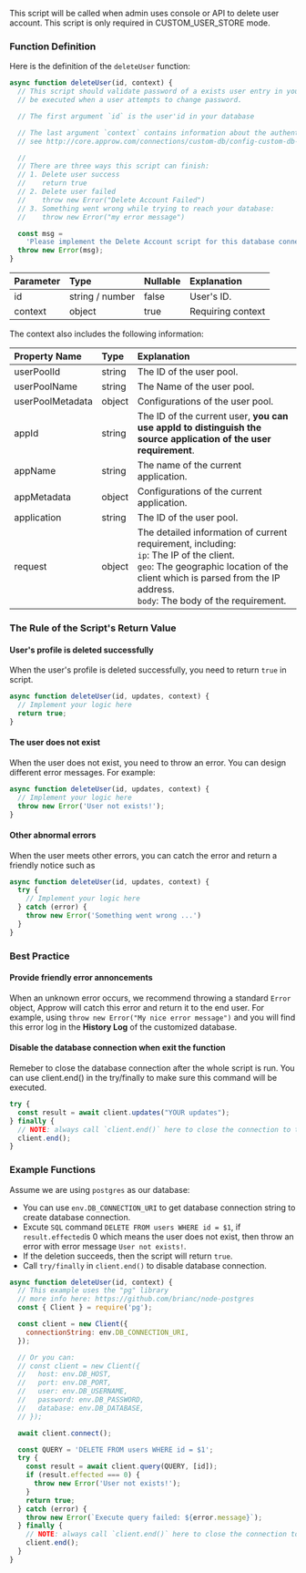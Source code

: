 This script will be called when admin uses console or API to delete user account. This script is only required in CUSTOM_USER_STORE mode.

### Function Definition

Here is the definition of the `deleteUser` function:

```javascript
async function deleteUser(id, context) {
  // This script should validate password of a exists user entry in your database. It will
  // be executed when a user attempts to change password.

  // The first argument `id` is the user'id in your database

  // The last argument `context` contains information about the authentication context.
  // see http://core.approw.com/connections/custom-db/config-custom-db-connection.html for more information.

  //
  // There are three ways this script can finish:
  // 1. Delete user success
  //    return true
  // 2. Delete user failed
  //    throw new Error("Delete Account Failed")
  // 3. Something went wrong while trying to reach your database:
  //    throw new Error("my error message")

  const msg =
    'Please implement the Delete Account script for this database connection';
  throw new Error(msg);
}
```

| Parameter               | Type          | Nullable | Explanation                                                                             |
| :-------------------- | :-------------- | :------- | :----------------------------------------------------------------------------------- |
| id                    | string / number | false    | User's ID.                                                                              |
| context               | object          | true     | Requiring context                                                                   |


The context also includes the following information:

| Property Name           | Type   | Explanation                                                                                                        |
| :--------------- | :----- | :---------------------------------------------------------------------------------------------------------- |
| userPoolId       | string | The ID of the user pool.                                                                                                   |
| userPoolName     | string | The Name of the user pool.                                                                                                |
| userPoolMetadata | object | Configurations of the user pool.                                                                                          |
| appId            | string | The ID of the current user, **you can use appId to distinguish the source application of the user requirement**.                                               |
| appName          | string | The name of the current application.                                                                                       |
| appMetadata      | object | Configurations of the current application.                                                                                        |
| application      | string | The ID of the user pool.                                                                                                   |
| request          | object | The detailed information of current requirement, including: <br> `ip`: The IP of the client. <br> `geo`: The geographic location of the client which is parsed from the IP address. <br> `body`: The body of the requirement. |

### The Rule of the Script's Return Value

#### User's profile is deleted successfully

When the user's profile is deleted successfully, you need to return `true` in script.

```javascript
async function deleteUser(id, updates, context) {
  // Implement your logic here
  return true;
}
```

#### The user does not exist

When the user does not exist, you need to throw an error. You can design different error messages. For example:

```javascript
async function deleteUser(id, updates, context) {
  // Implement your logic here
  throw new Error('User not exists!');
}
```

#### Other abnormal errors

When the user meets other errors, you can catch the error and return a friendly notice such as

```javascript
async function deleteUser(id, updates, context) {
  try {
    // Implement your logic here
  } catch (error) {
    throw new Error('Something went wrong ...')
  }
}
```

### Best Practice

#### Provide friendly error annoncements

When an unknown error occurs, we recommend throwing a standard `Error` object, Approw will catch this error and return it to the end user. For example, using `throw new Error("My nice error message")` and you will find this error log in the **History Log** of the customized database.

<!-- ![](https://cdn.authing.cn/img/20210111163154.png) -->

#### Disable the database connection when exit the function

Remeber to close the database connection after the whole script is run. You can use client.end() in the try/finally to make sure this command will be executed.

```javascript
try {
  const result = await client.updates("YOUR updates");
} finally {
  // NOTE: always call `client.end()` here to close the connection to the database
  client.end();
}
```

### Example Functions

Assume we are using `postgres` as our database:

- You can use `env.DB_CONNECTION_URI` to get database connection string to create database connection.
- Excute `SQL` command `DELETE FROM users WHERE id = $1`, if `result.effected`is 0 which means the user does not exist, then throw an error with error message `User not exists!`.
- If the deletion succeeds, then the script will return `true`.
- Call `try/finally` in `client.end()` to disable database connection.

```javascript
async function deleteUser(id, context) {
  // This example uses the "pg" library
  // more info here: https://github.com/brianc/node-postgres
  const { Client } = require('pg');

  const client = new Client({
    connectionString: env.DB_CONNECTION_URI,
  });

  // Or you can:
  // const client = new Client({
  //   host: env.DB_HOST,
  //   port: env.DB_PORT,
  //   user: env.DB_USERNAME,
  //   password: env.DB_PASSWORD,
  //   database: env.DB_DATABASE,
  // });

  await client.connect();

  const QUERY = 'DELETE FROM users WHERE id = $1';
  try {
    const result = await client.query(QUERY, [id]);
    if (result.effected === 0) {
      throw new Error('User not exists!');
    }
    return true;
  } catch (error) {
    throw new Error(`Execute query failed: ${error.message}`);
  } finally {
    // NOTE: always call `client.end()` here to close the connection to the database
    client.end();
  }
}
```
